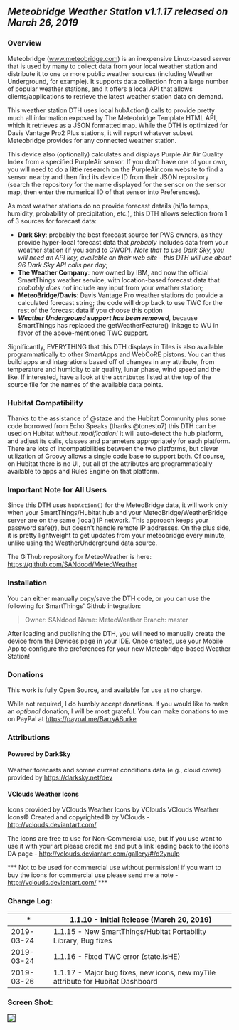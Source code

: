 ## ***Meteobridge Weather Station v1.1.17 released on March 26, 2019***

### Overview
Meteobridge (www.meteobridge.com) is an inexpensive Linux-based server that is used by many to collect data from your local weather station and distribute it to one or more public weather sources (including Weather Underground, for example). It supports data collection from a large number of popular weather stations, and it offers a local API that allows clients/applications to retrieve the latest weather station data on demand.

This weather station DTH uses local hubAction() calls to provide pretty much all information exposed by The Meteobridge Template HTML API, which it retrieves as a JSON formatted map. While the DTH is optimized for Davis Vantage Pro2 Plus stations, it will report whatever subset Meteobridge provides for any connected weather station.

This device also (optionally) calculates and displays Purple Air Air Quality Index from a specified PurpleAir sensor. If you don't have one of your own, you will need to do a little research on the PurpleAir.com website to find a sensor nearby and then find its device ID from their JSON repository (search the repository for the name displayed for the sensor on the sensor map, then enter the numerical ID of that sensor into Preferences).

As most weather stations do no provide forecast details (hi/lo temps, humidity, probability of precipitation, etc.), this DTH allows selection from 1 of 3 sources for forecast data:
* **Dark Sky**: probably the best forecast source for PWS owners, as they provide hyper-local forecast data that *probably* includes data from your weather station (if you send to CWOP). *Note that to use Dark Sky, you will need an API key, available on their web site - this DTH will use about 96 Dark Sky API calls per day*;
* **The Weather Company**: now owned by IBM, and now the official SmartThings weather service, with location-based forecast data that *probably does not* include any input from your weather station;
* **MeteoBridge/Davis**: Davis Vantage Pro weather stations do provide a calculated forecast string; the code will drop back to use TWC for the rest of the forecast data if you choose this option
* ***Weather Underground support has been removed***, because SmartThings has replaced the getWeatherFeature() linkage to WU in favor of the above-mentioned TWC support.

Significantly, EVERYTHING that this DTH displays in Tiles is also available programmatically to other SmartApps and WebCoRE pistons. You can thus build apps and integrations based off of changes in any attribute, from temperature and humidity to air quality, lunar phase, wind speed and the like. If interested, have a look at the `attributes` listed at the top of the source file for the names of the available data points.

### Hubitat Compatibility
Thanks to the assistance of @staze and the Hubitat Community plus some code borrowed from Echo Speaks (thanks @tonesto7) this DTH can be used on Hubitat *without modification!* It will auto-detect the hub platform, and adjust its calls, classes and parameters appropriately for each platform. There are lots of incompatibilities between the two platforms, but clever utilization of Groovy allows a single code base to support both. Of course, on Hubitat there is no UI, but all of the attributes are programmatically available to apps and Rules Engine on that platform.

### Important Note for All Users
Since this DTH uses `hubAction()` for the MeteoBridge data, it will work only when your SmartThings/Hubitat hub and your MeteoBridge/WeatherBridge server are on the same (local) IP network. This approach keeps your password safe(r), but doesn't handle remote IP addresses. On the plus side, it is pretty lightweight to get updates from your meteobridge every minute, unlike using the WeatherUnderground data source.


The GiThub repository for MeteoWeather is here: 
https://github.com/SANdood/MeteoWeather 

### Installation
You can either manually copy/save the DTH code, or you can use the following for SmartThings' Github integration:

> Owner:  SANdood
> Name:   MeteoWeather
> Branch: master

After loading and publishing the DTH, you will need to manually create the device from the Devices page in your IDE. Once created, use your Mobile App to configure the preferences for your new Meteobridge-based Weather Station!

### Donations
This work is fully Open Source, and available for use at no charge.

While not required, I do humbly accept donations. If you would like to make an *optional* donation, I will be most grateful. You can make donations to me on PayPal at <https://paypal.me/BarryABurke>

### Attributions
#### Powered by DarkSky
Weather forecasts and somne current conditions data (e.g., cloud cover) provided by https://darksky.net/dev 

#### VClouds Weather Icons
Icons provided by VClouds Weather Icons by VClouds VClouds Weather Icons© Created and copyrighted© by VClouds - http://vclouds.deviantart.com/

The icons are free to use for Non-Commercial use, but If you use want to use it with your art please credit me and put a link leading back to the icons DA page - http://vclouds.deviantart.com/gallery/#/d2ynulp

*** Not to be used for commercial use without permission! if you want to buy the icons for commercial use please send me a note - http://vclouds.deviantart.com/ ***

### Change Log:

|*|1.1.10 - Initial Release (March 20, 2019)|
|---|---|
|2019-03-24|1.1.15 - New SmartThings/Hubitat Portability Library, Bug fixes
|2019-03-24|1.1.16 - Fixed TWC error (state.isHE)
|2019-03-26|1.1.17 - Major bug fixes, new icons, new myTile attribute for Hubitat Dashboard

### Screen Shot:
<img src="https://raw.githubusercontent.com/SANdood/MeteoWeather/master/images/MeteoWeatherStation.png" border="1"  />
